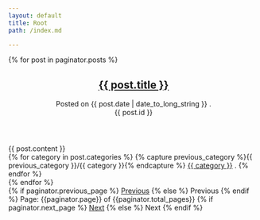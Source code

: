 ```yaml
---
layout: default
title: Root
path: /index.md

---
```


{% for post in paginator.posts %}
<article>
  <header>
    <h1><a href="{{ post.url }}">{{ post.title }}</a></h1>
    <aside>
      Posted on
      <time pubdate="pubdate" datetime="{{ post.date | date_to_xmlschema }}">
        {{ post.date | date_to_long_string }}
      </time>.
    </aside>
  {{ post.id }}
  </header>
  {{ post.content }}
  <nav>
    {% for category in post.categories %}
    {% capture previous_category %}{{ previous_category }}/{{ category }}{% endcapture %}
    <a href="{{ previous_category }}">{{ category }}</a> .
    {% endfor %}
  </nav>
</article>
{% endfor %}

<div class="pagination">
  {% if paginator.previous_page %}
    <a href="/page{{paginator.previous_page}}" class="previous">Previous</a>
  {% else %}
    <span class="previous">Previous</span>
  {% endif %}
  <span class="page_number ">Page: {{paginator.page}} of {{paginator.total_pages}}</span>
  {% if paginator.next_page %}
    <a href="/page{{paginator.next_page}}" class="next ">Next</a>
  {% else %}
    <span class="next ">Next</span>
  {% endif %}
</div>